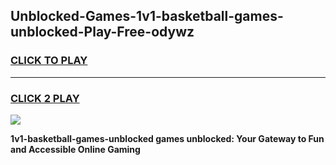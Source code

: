 
## Unblocked-Games-1v1-basketball-games-unblocked-Play-Free-odywz
<h3>
<a href="https://premium76.site?title=1v1-basketball-games-unblocked&ref=17A">CLICK TO PLAY</a></h3>
<hr>

<h3>
<a href="https://premium76.site?title=1v1-basketball-games-unblocked&ref=17A">CLICK 2 PLAY</a>
  
</h3>

<a href="https://premium76.site?title=1v1-basketball-games-unblocked&ref=17A"><img src="https://clearcache.store/games.png"></a>


**1v1-basketball-games-unblocked games unblocked: Your Gateway to Fun and Accessible Online Gaming**
